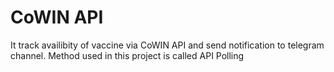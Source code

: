 ﻿# CoWIN API
It track availibity of vaccine via CoWIN API and send notification to telegram channel.
Method used in this project is called API Polling
